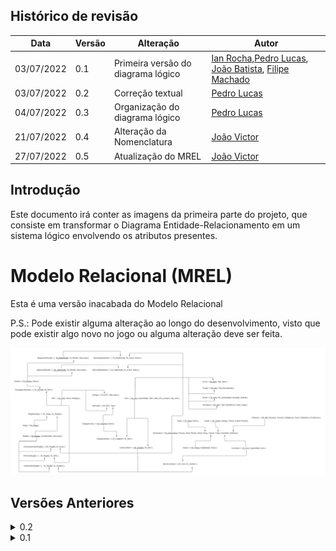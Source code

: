 ## Histórico de revisão

  |Data|Versão|Alteração|Autor| 
  |----|------|---------|-----|
  |03/07/2022|0.1|Primeira versão do diagrama lógico |[Ian Rocha](https://github.com/IanPSRocha),[Pedro Lucas](https://github.com/PedroLSF), [João Batista](https://github.com/jvBatista), [Filipe Machado](https://github.com/fmaachadoo)|
  |03/07/2022|0.2|Correção textual|[Pedro Lucas](https://github.com/PedroLSF)|
  |04/07/2022|0.3|Organização do diagrama lógico|[Pedro Lucas](https://github.com/PedroLSF)|
  |21/07/2022|0.4|Alteração da Nomenclatura|[João Victor](https://github.com/jvBatista)|
  |27/07/2022|0.5|Atualização do MREL|[João Victor](https://github.com/jvBatista)|
  
 
## Introdução

Este documento irá conter as imagens da primeira parte do projeto, que consiste em transformar o Diagrama Entidade-Relacionamento em um sistema lógico envolvendo os atributos presentes.

# Modelo Relacional (MREL)

  Esta é uma versão inacabada do Modelo Relacional
  
  P.S.: Pode existir alguma alteração ao longo do desenvolvimento, visto que pode existir algo novo no jogo ou alguma alteração deve ser feita.
  

![0.3](../images/MREL03.png)


## Versões Anteriores

<details>
<summary>0.2</summary>
  
  ![0.2](https://user-images.githubusercontent.com/85000470/177202614-1be50f91-e2e9-45ca-930b-6ee67d2979e4.png)
  
</details>

<details>
<summary>0.1</summary>
  
  ![0.1](../images/MREL01.png.png)
  
</details>

